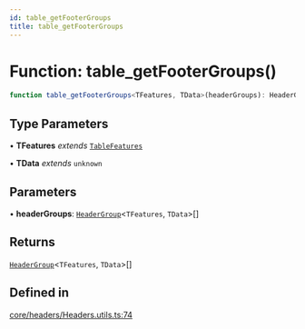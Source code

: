 ```yaml
---
id: table_getFooterGroups
title: table_getFooterGroups
---
```


# Function: table\_getFooterGroups()

```ts
function table_getFooterGroups<TFeatures, TData>(headerGroups): HeaderGroup<TFeatures, TData>[]
```

## Type Parameters

• **TFeatures** *extends* [`TableFeatures`](../interfaces/tablefeatures.md)

• **TData** *extends* `unknown`

## Parameters

• **headerGroups**: [`HeaderGroup`](../interfaces/headergroup.md)\<`TFeatures`, `TData`\>[]

## Returns

[`HeaderGroup`](../interfaces/headergroup.md)\<`TFeatures`, `TData`\>[]

## Defined in

[core/headers/Headers.utils.ts:74](https://github.com/TanStack/table/blob/b1e6b79157b0debc7222660572b06c8b857f4605/packages/table-core/src/core/headers/Headers.utils.ts#L74)
